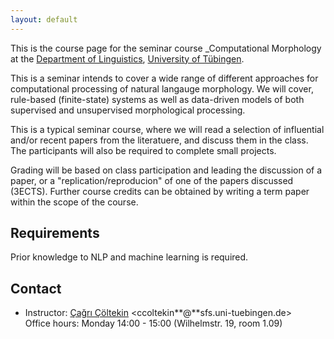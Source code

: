 ```yaml
---
layout: default
---
```


This is the course page
for the seminar course
_Computational Morphology
at the [Department of Linguistics](http://sfs.uni-tuebingen.de),
[University of Tübingen](http://uni-tuebingen.de).


This is a seminar intends to cover a wide range of different
approaches for computational processing of natural langauge
morphology. We will cover, rule-based (finite-state) systems
as well as data-driven models of both supervised and unsupervised
morphological processing.

This is a typical seminar course, where we will read a selection of
influential and/or recent papers from the literatuere, and discuss
them in the class. The participants will also be required to complete
small projects.

Grading will be based on class participation and leading the
discussion of a paper, or a "replication/reproducion" of one of the
papers discussed (3ECTS). Further course credits can be obtained by 
writing a term paper within the scope of the course.

## Requirements

Prior knowledge to NLP and machine learning is required. 

## Contact

- Instructor: [Çağrı Çöltekin](http://coltekin.net/cagri/)
    <ccoltekin**@**sfs.uni-tuebingen.de>  
    Office hours: Monday 14:00 - 15:00
    (Wilhelmstr. 19, room 1.09)
